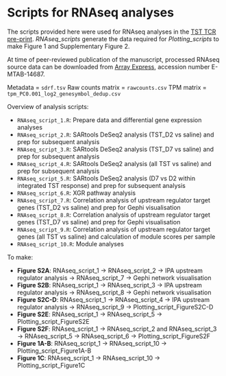 # Scripts for RNAseq analyses

The scripts provided here were used for RNAseq analyses in the [TST TCR pre-print](https://www.biorxiv.org/content/10.1101/2025.04.12.648537v1). _RNAseq_scripts_ generate the data required for _Plotting_scripts_ to make Figure 1 and Supplementary Figure 2. 

At time of peer-reviewed publication of the manuscript, processed RNAseq source data can be downloaded from [Array Express](https://www.ebi.ac.uk/arrayexpress), accession number E-MTAB-14687.
 
Metadata = `sdrf.tsv`
Raw counts matrix = `rawcounts.csv`
TPM matrix = `tpm_PC0.001_log2_genesymbol_dedup.csv`

Overview of analysis scripts:
* `RNAseq_script_1.R`: Prepare data and differential gene expression analyses
* `RNAseq_script_2.R`: SARtools DeSeq2 analysis (TST_D2 vs saline) and prep for subsequent analysis
* `RNAseq_script_3.R`: SARtools DeSeq2 analysis (TST_D7 vs saline) and prep for subsequent analysis
* `RNAseq_script_4.R`: SARtools DeSeq2 analysis (all TST vs saline) and prep for subsequent analysis
* `RNAseq_script_5.R`: SARtools DeSeq2 analysis (D7 vs D2 within integrated TST response) and prep for subsequent analysis
* `RNAseq_script_6.R`: XGR pathway analysis
* `RNAseq_script_7.R`: Correlation analysis of upstream regulator target genes (TST_D2 vs saline) and prep for Gephi visualisation
* `RNAseq_script_8.R`: Correlation analysis of upstream regulator target genes (TST_D7 vs saline) and prep for Gephi visualisation
* `RNAseq_script_9.R`: Correlation analysis of upstream regulator target genes (all TST vs saline) and calculation of module scores per sample
* `RNAseq_script_10.R`: Module analyses

To make:
* **Figure S2A**: RNAseq_script_1 &rarr; RNAseq_script_2 &rarr; IPA upstream regulator analysis &rarr; RNAseq_script_7 &rarr; Gephi network visualisation
* **Figure S2B**: RNAseq_script_1 &rarr; RNAseq_script_3 &rarr; IPA upstream regulator analysis &rarr; RNAseq_script_8 &rarr; Gephi network visualisation
* **Figure S2C-D**: RNAseq_script_1 &rarr; RNAseq_script_4 &rarr; IPA upstream regulator analysis &rarr; RNAseq_script_9 &rarr; Plotting_script_FigureS2C-D
* **Figure S2E**: RNAseq_script_1 &rarr; RNAseq_script_5 &rarr; Plotting_script_FigureS2E
* **Figure S2F**: RNAseq_script_1 &rarr; RNAseq_script_2 and RNAseq_script_3 &rarr; RNAseq_script_5 &rarr; RNAseq_script_6 &rarr; Plotting_script_FigureS2F
* **Figure 1A-B**: RNAseq_script_1 &rarr; RNAseq_script_10 &rarr; Plotting_script_Figure1A-B
* **Figure 1C**: RNAseq_script_1 &rarr; RNAseq_script_10 &rarr; Plotting_script_Figure1C